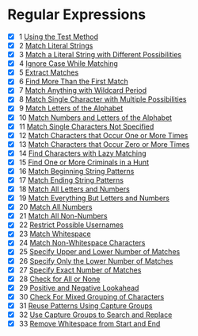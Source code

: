 # Regular Expressions
 - [x] 1  [Using the Test Method](https://www.freecodecamp.org/learn/javascript-algorithms-and-data-structures/regular-expressions/using-the-test-method)
 - [x] 2  [Match Literal Strings](https://www.freecodecamp.org/learn/javascript-algorithms-and-data-structures/regular-expressions/match-literal-strings)
 - [x] 3  [Match a Literal String with Different Possibilities](https://www.freecodecamp.org/learn/javascript-algorithms-and-data-structures/regular-expressions/match-a-literal-string-with-different-possibilities)
 - [x] 4  [Ignore Case While Matching](https://www.freecodecamp.org/learn/javascript-algorithms-and-data-structures/regular-expressions/ignore-case-while-matching)
 - [x] 5  [Extract Matches](https://www.freecodecamp.org/learn/javascript-algorithms-and-data-structures/regular-expressions/extract-matches)
 - [x] 6  [Find More Than the First Match](https://www.freecodecamp.org/learn/javascript-algorithms-and-data-structures/regular-expressions/find-more-than-the-first-match)
 - [x] 7  [Match Anything with Wildcard Period](https://www.freecodecamp.org/learn/javascript-algorithms-and-data-structures/regular-expressions/match-anything-with-wildcard-period)
 - [x] 8  [Match Single Character with Multiple Possibilities](https://www.freecodecamp.org/learn/javascript-algorithms-and-data-structures/regular-expressions/match-single-character-with-multiple-possibilities)
 - [x] 9  [Match Letters of the Alphabet](https://www.freecodecamp.org/learn/javascript-algorithms-and-data-structures/regular-expressions/match-letters-of-the-alphabet)
 - [x] 10  [Match Numbers and Letters of the Alphabet](https://www.freecodecamp.org/learn/javascript-algorithms-and-data-structures/regular-expressions/match-numbers-and-letters-of-the-alphabet)
 - [x] 11  [Match Single Characters Not Specified](https://www.freecodecamp.org/learn/javascript-algorithms-and-data-structures/regular-expressions/match-single-characters-not-specified)
 - [x] 12  [Match Characters that Occur One or More Times](https://www.freecodecamp.org/learn/javascript-algorithms-and-data-structures/regular-expressions/match-characters-that-occur-one-or-more-times)
 - [x] 13  [Match Characters that Occur Zero or More Times](https://www.freecodecamp.org/learn/javascript-algorithms-and-data-structures/regular-expressions/match-characters-that-occur-zero-or-more-times)
 - [x] 14  [Find Characters with Lazy Matching](https://www.freecodecamp.org/learn/javascript-algorithms-and-data-structures/regular-expressions/find-characters-with-lazy-matching)
 - [x] 15  [Find One or More Criminals in a Hunt](https://www.freecodecamp.org/learn/javascript-algorithms-and-data-structures/regular-expressions/find-one-or-more-criminals-in-a-hunt)
 - [x] 16  [Match Beginning String Patterns](https://www.freecodecamp.org/learn/javascript-algorithms-and-data-structures/regular-expressions/match-beginning-string-patterns)
 - [x] 17  [Match Ending String Patterns](https://www.freecodecamp.org/learn/javascript-algorithms-and-data-structures/regular-expressions/match-ending-string-patterns)
 - [x] 18  [Match All Letters and Numbers](https://www.freecodecamp.org/learn/javascript-algorithms-and-data-structures/regular-expressions/match-all-letters-and-numbers)
 - [x] 19  [Match Everything But Letters and Numbers](https://www.freecodecamp.org/learn/javascript-algorithms-and-data-structures/regular-expressions/match-everything-but-letters-and-numbers)
 - [x] 20  [Match All Numbers](https://www.freecodecamp.org/learn/javascript-algorithms-and-data-structures/regular-expressions/match-all-numbers)
 - [x] 21  [Match All Non-Numbers](https://www.freecodecamp.org/learn/javascript-algorithms-and-data-structures/regular-expressions/match-all-non-numbers)
 - [x] 22  [Restrict Possible Usernames](https://www.freecodecamp.org/learn/javascript-algorithms-and-data-structures/regular-expressions/restrict-possible-usernames)
 - [x] 23  [Match Whitespace](https://www.freecodecamp.org/learn/javascript-algorithms-and-data-structures/regular-expressions/match-whitespace)
 - [x] 24  [Match Non-Whitespace Characters](https://www.freecodecamp.org/learn/javascript-algorithms-and-data-structures/regular-expressions/match-non-whitespace-characters)
 - [x] 25  [Specify Upper and Lower Number of Matches](https://www.freecodecamp.org/learn/javascript-algorithms-and-data-structures/regular-expressions/specify-upper-and-lower-number-of-matches)
 - [x] 26  [Specify Only the Lower Number of Matches](https://www.freecodecamp.org/learn/javascript-algorithms-and-data-structures/regular-expressions/specify-only-the-lower-number-of-matches)
 - [x] 27  [Specify Exact Number of Matches](https://www.freecodecamp.org/learn/javascript-algorithms-and-data-structures/regular-expressions/specify-exact-number-of-matches)
 - [x] 28  [Check for All or None](https://www.freecodecamp.org/learn/javascript-algorithms-and-data-structures/regular-expressions/check-for-all-or-none)
 - [x] 29  [Positive and Negative Lookahead](https://www.freecodecamp.org/learn/javascript-algorithms-and-data-structures/regular-expressions/positive-and-negative-lookahead)
 - [x] 30  [Check For Mixed Grouping of Characters](https://www.freecodecamp.org/learn/javascript-algorithms-and-data-structures/regular-expressions/check-for-mixed-grouping-of-characters)
 - [x] 31  [Reuse Patterns Using Capture Groups](https://www.freecodecamp.org/learn/javascript-algorithms-and-data-structures/regular-expressions/reuse-patterns-using-capture-groups)
 - [x] 32  [Use Capture Groups to Search and Replace](https://www.freecodecamp.org/learn/javascript-algorithms-and-data-structures/regular-expressions/use-capture-groups-to-search-and-replace)
 - [x] 33  [Remove Whitespace from Start and End](https://www.freecodecamp.org/learn/javascript-algorithms-and-data-structures/regular-expressions/remove-whitespace-from-start-and-end)
